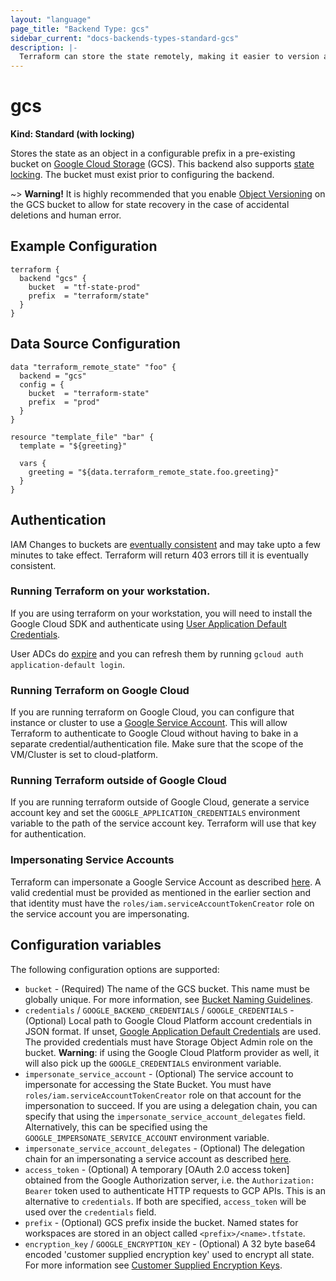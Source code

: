 ```yaml
---
layout: "language"
page_title: "Backend Type: gcs"
sidebar_current: "docs-backends-types-standard-gcs"
description: |-
  Terraform can store the state remotely, making it easier to version and work with in a team.
---
```


# gcs

**Kind: Standard (with locking)**

Stores the state as an object in a configurable prefix in a pre-existing bucket on [Google Cloud Storage](https://cloud.google.com/storage/) (GCS).
This backend also supports [state locking](/docs/language/state/locking.html). The bucket must exist prior to configuring the backend.

~> **Warning!** It is highly recommended that you enable
[Object Versioning](https://cloud.google.com/storage/docs/object-versioning)
on the GCS bucket to allow for state recovery in the case of accidental deletions and human error.

## Example Configuration

```hcl
terraform {
  backend "gcs" {
    bucket  = "tf-state-prod"
    prefix  = "terraform/state"
  }
}
```

## Data Source Configuration

```hcl
data "terraform_remote_state" "foo" {
  backend = "gcs"
  config = {
    bucket  = "terraform-state"
    prefix  = "prod"
  }
}

resource "template_file" "bar" {
  template = "${greeting}"

  vars {
    greeting = "${data.terraform_remote_state.foo.greeting}"
  }
}
```

## Authentication

IAM Changes to buckets are [eventually consistent](https://cloud.google.com/storage/docs/consistency#eventually_consistent_operations) and may take upto a few minutes to take effect. Terraform will return 403 errors till it is eventually consistent.

### Running Terraform on your workstation.

If you are using terraform on your workstation, you will need to install the Google Cloud SDK and authenticate using [User Application Default
Credentials](https://cloud.google.com/sdk/gcloud/reference/auth/application-default).

User ADCs do [expire](https://developers.google.com/identity/protocols/oauth2#expiration) and you can refresh them by running `gcloud auth application-default login`.

### Running Terraform on Google Cloud

If you are running terraform on Google Cloud, you can configure that instance or cluster to use a [Google Service
Account](https://cloud.google.com/compute/docs/authentication). This will allow Terraform to authenticate to Google Cloud without having to bake in a separate
credential/authentication file. Make sure that the scope of the VM/Cluster is set to cloud-platform.

### Running Terraform outside of Google Cloud

If you are running terraform outside of Google Cloud, generate a service account key and set the `GOOGLE_APPLICATION_CREDENTIALS` environment variable to
the path of the service account key. Terraform will use that key for authentication.

### Impersonating Service Accounts

Terraform can impersonate a Google Service Account as described [here](https://cloud.google.com/iam/docs/creating-short-lived-service-account-credentials). A valid credential must be provided as mentioned in the earlier section and that identity must have the `roles/iam.serviceAccountTokenCreator` role on the service account you are impersonating.

## Configuration variables

The following configuration options are supported:

- `bucket` - (Required) The name of the GCS bucket. This name must be
  globally unique. For more information, see [Bucket Naming
  Guidelines](https://cloud.google.com/storage/docs/bucketnaming.html#requirements).
- `credentials` / `GOOGLE_BACKEND_CREDENTIALS` / `GOOGLE_CREDENTIALS` -
  (Optional) Local path to Google Cloud Platform account credentials in JSON
  format. If unset, [Google Application Default
  Credentials](https://developers.google.com/identity/protocols/application-default-credentials)
  are used. The provided credentials must have Storage Object Admin role on the bucket.
  **Warning**: if using the Google Cloud Platform provider as well, it will
  also pick up the `GOOGLE_CREDENTIALS` environment variable.
- `impersonate_service_account` - (Optional) The service account to impersonate for accessing the State Bucket.
  You must have `roles/iam.serviceAccountTokenCreator` role on that account for the impersonation to succeed.
  If you are using a delegation chain, you can specify that using the `impersonate_service_account_delegates` field.
  Alternatively, this can be specified using the `GOOGLE_IMPERSONATE_SERVICE_ACCOUNT` environment
  variable.
- `impersonate_service_account_delegates` - (Optional) The delegation chain for an impersonating a service account as described [here](https://cloud.google.com/iam/docs/creating-short-lived-service-account-credentials#sa-credentials-delegated).
- `access_token` - (Optional) A temporary [OAuth 2.0 access token] obtained
  from the Google Authorization server, i.e. the `Authorization: Bearer` token
  used to authenticate HTTP requests to GCP APIs. This is an alternative to
  `credentials`. If both are specified, `access_token` will be used over the
  `credentials` field.
- `prefix` - (Optional) GCS prefix inside the bucket. Named states for
  workspaces are stored in an object called `<prefix>/<name>.tfstate`.
- `encryption_key` / `GOOGLE_ENCRYPTION_KEY` - (Optional) A 32 byte base64
  encoded 'customer supplied encryption key' used to encrypt all state. For
  more information see [Customer Supplied Encryption
  Keys](https://cloud.google.com/storage/docs/encryption#customer-supplied).
